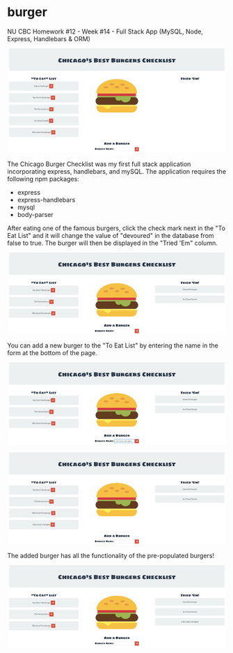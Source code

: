 # burger
NU CBC Homework #12 - Week #14 - Full Stack App (MySQL, Node, Express, Handlebars &amp; ORM)

![screen shot 1](/public/assets/img/screen1.png)

The Chicago Burger Checklist was my first full stack application incorporating express, handlebars, and mySQL. The application requires the following npm packages:

* express
* express-handlebars
* mysql
* body-parser

After eating one of the famous burgers, click the check mark next in the "To Eat List" and it will change the value of "devoured" in the database from false to true. The burger will then be displayed in the "Tried 'Em" column.

![screen shot 2](/public/assets/img/screen2.png)

You can add a new burger to the "To Eat List" by entering the name in the form at the bottom of the page.

![screen shot 3](public/assets/img/screen3.png)

![screen shot 4](public/assets/img/screen4.png)

The added burger has all the functionality of the pre-populated burgers!

![screen shot 5](public/assets/img/screen5.png)
